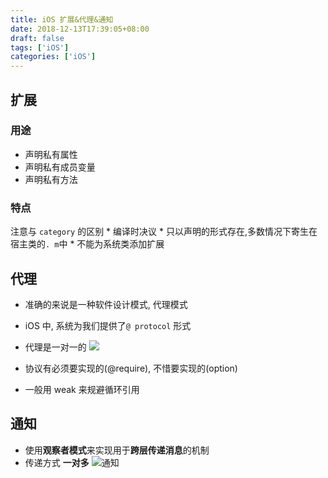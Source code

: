 ```yaml
---
title: iOS 扩展&代理&通知
date: 2018-12-13T17:39:05+08:00 
draft: false
tags: ['iOS']
categories: ['iOS']
---
```


## 扩展

### 用途

*   声明私有属性
*   声明私有成员变量
*   声明私有方法

### 特点

注意与 `category` 的区别 \* 编译时决议 \* 只以声明的形式存在,多数情况下寄生在宿主类的`. m`中 \* 不能为系统类添加扩展

## 代理

*   准确的来说是一种软件设计模式, 代理模式
*   iOS 中, 系统为我们提供了`@ protocol` 形式
*   代理是一对一的 ![](https://img.52smile.vip/2018-12-13-094939.jpg)
    
*   协议有必须要实现的(@require), 不惜要实现的(option)
    
*   一般用 weak 来规避循环引用

## 通知

*   使用**观察者模式**来实现用于**跨层传递消息**的机制
*   传递方式 **一对多** ![通知](https://img.52smile.vip/2018-12-13-095923.jpg)
